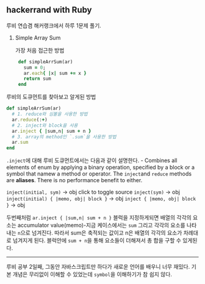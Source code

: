 ## hackerrand with Ruby

루비 연습겸 해커랭크에서 하루 1문제 풀기.


1. Simple Array Sum

   가장 처음 접근한 방법

   ```rb
    def simpleArrSum(ar)
      sum = 0;
      ar.each{ |x| sum += x }
      return sum
    end
   ```

  루비의 도큐먼트를 찾아보고 알게된 방법

  ```rb
  def simpleArrSum(ar)
    # 1. reduce와 심볼을 사용한 방법
    ar.reduce(:+)
    # 2. inject와 block을 사용
    ar.inject { |sum,n| sum + n }
    # 3. array의 method인 `.sum`을 사용한 방법
    ar.sum
  end
  ```


  `.inject`에 대해 루비 도큐먼트에서는 다음과 같이 설명한다. - Combines all elements of enum by applying a binary operation, specified by a block or a symbol that namew a method or operator.
  The `inject`and `reduce` methods are **aliases**. There is no performance benefit to either.

  `inject(initial, sym)` → obj click to toggle source
  `inject(sym)` → obj
  `inject(initial) { |memo, obj| block }` → obj
  `inject { |memo, obj| block }` → obj

  두번째처럼 `ar.inject { |sum,n| sum + n }` 블럭을 지정하게되면 배열의 각각의 요소는 accumulator value(memo)-지금 케이스에서는 `sum` 그리고 각각의 요소를 나타내는 `n`으로 넘겨진다. 따라서 sum은 축적되는 값이고 n은 배열의 각각의 요소가 차례대로 넘겨지게 된다. 블럭안에 `sum + n`을 통해 요소들이 더해져서 총 합을 구할 수 있게된다.




---


루비 공부 2일째, 그동안 자바스크립트만 하다가 새로운 언어를 배우니 너무 재밌다. 기본 개념은 무리없이 이해할 수 있었는데 `symbol`을 이해하기가 참 쉽지 않다.
